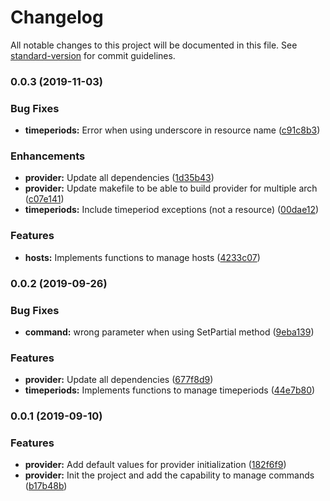 # Changelog

All notable changes to this project will be documented in this file. See [standard-version](https://github.com/conventional-changelog/standard-version) for commit guidelines.

### 0.0.3 (2019-11-03)


### Bug Fixes

* **timeperiods:** Error when using underscore in resource name ([c91c8b3](https://github.com/smutel/terraform-provider-centreon/commit/c91c8b3))


### Enhancements

* **provider:** Update all dependencies ([1d35b43](https://github.com/smutel/terraform-provider-centreon/commit/1d35b43))
* **provider:** Update makefile to be able to build provider for multiple arch ([c07e141](https://github.com/smutel/terraform-provider-centreon/commit/c07e141))
* **timeperiods:** Include timeperiod exceptions (not a resource) ([00dae12](https://github.com/smutel/terraform-provider-centreon/commit/00dae12))


### Features

* **hosts:** Implements functions to manage hosts ([4233c07](https://github.com/smutel/terraform-provider-centreon/commit/4233c07))

### 0.0.2 (2019-09-26)


### Bug Fixes

* **command:** wrong parameter when using SetPartial method ([9eba139](https://github.com/smutel/terraform-provider-centreon/commit/9eba139))


### Features

* **provider:** Update all dependencies ([677f8d9](https://github.com/smutel/terraform-provider-centreon/commit/677f8d9))
* **timeperiods:** Implements functions to manage timeperiods ([44e7b80](https://github.com/smutel/terraform-provider-centreon/commit/44e7b80))

### 0.0.1 (2019-09-10)


### Features

* **provider:** Add default values for provider initialization ([182f6f9](https://github.com/smutel/terraform-provider-centreon/commit/182f6f9))
* **provider:** Init the project and add the capability to manage commands ([b17b48b](https://github.com/smutel/terraform-provider-centreon/commit/b17b48b))
